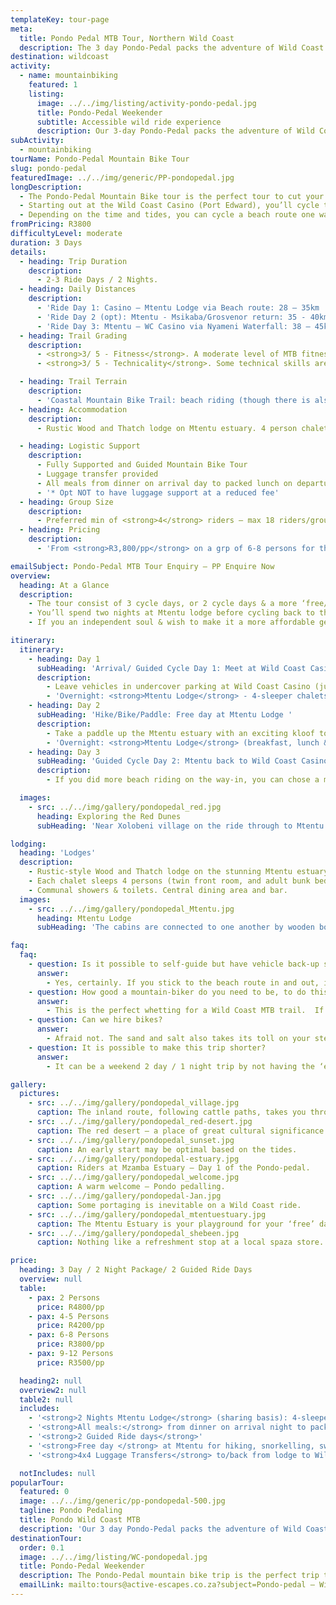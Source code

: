 ```yaml
---
templateKey: tour-page
meta:
  title: Pondo Pedal MTB Tour, Northern Wild Coast
  description: The 3 day Pondo-Pedal packs the adventure of Wild Coast riding into an accessible  long weekend. Mtamvuna – Mtentu, overnighting at a lodge with luggage support.
destination: wildcoast
activity:
  - name: mountainbiking
    featured: 1
    listing:
      image: ../../img/listing/activity-pondo-pedal.jpg
      title: Pondo-Pedal Weekender
      subtitle: Accessible wild ride experience
      description: Our 3-day Pondo-Pedal packs the adventure of Wild Coast riding into a cost-effective long weekend. Starting at the Wild Coast Casino, the trail makes its way to Mtentu camp - an ideal base for exploring Mkambati Nature Reserve, before cycling back to Port Edward via a different route. Beach riding, organic single-track and Wild Coast vibes, just 2hrs drive from Durban.
subActivity:
  - mountainbiking
tourName: Pondo-Pedal Mountain Bike Tour
slug: pondo-pedal
featuredImage: ../../img/generic/PP-pondopedal.jpg
longDescription:
  - The Pondo-Pedal Mountain Bike tour is the perfect tour to cut your teeth on if you looking for a whetting of wild coast trail riding, and are a little short of leave, or looking for a stepping stone to the Lower Wild Coast MTB Adventure.
  - Starting out at the Wild Coast Casino (Port Edward), you’ll cycle to Mtentu Lodge. Spend a free day paddling up the gorgeous Mtentu estuary, swimming under forgotten falls in Mkambati Nature reserve or cycling through to Msikaba.
  - Depending on the time and tides, you can cycle a beach route one way, and an inland route the next - stopping at local villages for a cold quart or a plunge in one of the natural pools along the way.
fromPricing: R3800
difficultyLevel: moderate
duration: 3 Days
details:
  - heading: Trip Duration
    description:
      - 2-3 Ride Days / 2 Nights.
  - heading: Daily Distances
    description:
      - 'Ride Day 1: Casino – Mtentu Lodge via Beach route: 28 – 35km  '
      - 'Ride Day 2 (opt): Mtentu - Msikaba/Grosvenor return: 35 - 40km'
      - 'Ride Day 3: Mtentu – WC Casino via Nyameni Waterfall: 38 – 45km'
  - heading: Trail Grading
    description:
      - <strong>3/ 5 - Fitness</strong>. A moderate level of MTB fitness and good overall fitness is recommended. Whilst the daily distances may not seem high, anticipate a few steep climbs, slower-going sections, and portaging in parts.
      - <strong>3/ 5 - Technicality</strong>. Some technical skills are useful to stay on your bike through soft sand and rutted paths.

  - heading: Trail Terrain
    description:
      - 'Coastal Mountain Bike Trail: beach riding (though there is also an option to do two inland routes), cattle and jeep tracks, some 4x4 gravel road sections.  There are some steep, rocky or soft sand sections on which you may have to push or portage your bike, as well as a potential river crossing or two.'
  - heading: Accommodation
    description:
      - Rustic Wood and Thatch lodge on Mtentu estuary. 4 person chalets with communal showers, toilets and dining boma.

  - heading: Logistic Support
    description:
      - Fully Supported and Guided Mountain Bike Tour
      - Luggage transfer provided
      - All meals from dinner on arrival day to packed lunch on departure day
      - '* Opt NOT to have luggage support at a reduced fee'
  - heading: Group Size
    description:
      - Preferred min of <strong>4</strong> riders – max 18 riders/group.
  - heading: Pricing
    description:
      - 'From <strong>R3,800/pp</strong> on a grp of 6-8 persons for the 3 day/ 2 night package'

emailSubject: Pondo-Pedal MTB Tour Enquiry – PP Enquire Now
overview:
  heading: At a Glance
  description:
    - The tour consist of 3 cycle days, or 2 cycle days & a more ‘free/exploration day’ in-between. At Mtentu, you’ll have the opportunity to paddle and kloof to Swallowtail Falls - up the gorgeous Mtentu estuary, swim under forgotten falls in Mkambati Nature reserve, or just enjoy the pristine beach.
    - You’ll spend two nights at Mtentu lodge before cycling back to the Wild Coast casino via a different route.  Depending on the time and tides, you'll cycle a beach route one way and an inland route the next - stopping at local villages for a cold quart or a plunge in one of the natural pools along the way.
    - If you an independent soul & wish to make it a more affordable getaway, there is also an option to self-guide and not have luggage support as the lodge does provide bedding, towels and meals.

itinerary:
  itinerary:
    - heading: Day 1
      subHeading: 'Arrival/ Guided Cycle Day 1: Meet at Wild Coast Casino – Cycle in to Mtentu (38km or 26km routes)'
      description:
        - Leave vehicles in undercover parking at Wild Coast Casino (just beyond Port Edward) and start from here. Inland Cycle Route - approx 38km to Mtentu Lodge or approx 26km directly on the beach
        - 'Overnight: <strong>Mtentu Lodge</strong> - 4-sleeper chalets (provide own packed lunch. Dinner at lodge)'
    - heading: Day 2
      subHeading: 'Hike/Bike/Paddle: Free day at Mtentu Lodge '
      description:
        - Take a paddle up the Mtentu estuary with an exciting kloof to Swallowtail Falls, or hike into Mkambati Nature Reserve and swim under forgotten falls, or cycle (self-guided) through Mkambati to Msikaba (15km one-way) or even Grosvenor.
        - 'Overnight: <strong>Mtentu Lodge</strong> (breakfast, lunch & dinner provided)'
    - heading: Day 3
      subHeading: 'Guided Cycle Day 2: Mtentu back to Wild Coast Casino via alternative route (38 or 26km)'
      description:
        - If you did more beach riding on the way-in, you can chose a more  inland route on the return - passing villages and waterfalls. (35-45km depending on route taken) - in discussion with guide and wind / tide permitting.

  images:
    - src: ../../img/gallery/pondopedal_red.jpg
      heading: Exploring the Red Dunes
      subHeading: 'Near Xolobeni village on the ride through to Mtentu. These culturally significant dunes are one of the proposed mining sites being heavily objected to by the local community.'

lodging:
  heading: 'Lodges'
  description:
    - Rustic-style Wood and Thatch lodge on the stunning Mtentu estuary.  All meals, bedding and bath towels provided, so you literally just need to bring your change of clothes.
    - Each chalet sleeps 4 persons (twin front room, and adult bunk bed in back room).
    - Communal showers & toilets. Central dining area and bar.
  images:
    - src: ../../img/gallery/pondopedal_Mtentu.jpg
      heading: Mtentu Lodge
      subHeading: 'The cabins are connected to one another by wooden boardwalk'

faq:
  faq:
    - question: Is it possible to self-guide but have vehicle back-up support?
      answer:
        - Yes, certainly. If you stick to the beach route in and out, it is quite easy to self-guide, and we still just provide the luggage transfer through to the lodge. However, if you wish to discover the hidden falls and local villages, we recommend taking a local guide.
    - question: How good a mountain-biker do you need to be, to do this tour?
      answer:
        - This is the perfect whetting for a Wild Coast MTB trail.  If you time your trip over a full or new moon period with a spring low in the morning, the long beach stretches through to the lodge should make for pretty easy riding.
    - question: Can we hire bikes?
      answer:
        - Afraid not. The sand and salt also takes its toll on your steed, so if you have the luxury of a ‘B’ bike…but still in good working order, bring the ‘B’ bike. You can also chose to do the inland route in and out if you don’t want to take your fancy bike on the beach.
    - question: It is possible to make this trip shorter?
      answer:
        - It can be a weekend 2 day / 1 night trip by not having the ‘extra’ day at Mtentu if you pressed for time.

gallery:
  pictures:
    - src: ../../img/gallery/pondopedal_village.jpg
      caption: The inland route, following cattle paths, takes you through local villages and grasslands.
    - src: ../../img/gallery/pondopedal_red-desert.jpg
      caption: The red desert – a place of great cultural significance to the local Pondo villagers and under threat from proposed dune mining.
    - src: ../../img/gallery/pondopedal_sunset.jpg
      caption: An early start may be optimal based on the tides.
    - src: ../../img/gallery/pondopedal-estuary.jpg
      caption: Riders at Mzamba Estuary – Day 1 of the Pondo-pedal.
    - src: ../../img/gallery/pondopedal_welcome.jpg
      caption: A warm welcome – Pondo pedalling.
    - src: ../../img/gallery/pondopedal-Jan.jpg
      caption: Some portaging is inevitable on a Wild Coast ride.
    - src: ../../img/gallery/pondopedal_mtentuestuary.jpg
      caption: The Mtentu Estuary is your playground for your ‘free’ day between cycling.
    - src: ../../img/gallery/pondopedal_shebeen.jpg
      caption: Nothing like a refreshment stop at a local spaza store.

price:
  heading: 3 Day / 2 Night Package/ 2 Guided Ride Days
  overview: null
  table:
    - pax: 2 Persons
      price: R4800/pp
    - pax: 4-5 Persons
      price: R4200/pp
    - pax: 6-8 Persons
      price: R3800/pp
    - pax: 9-12 Persons
      price: R3500/pp

  heading2: null
  overview2: null
  table2: null
  includes:
    - '<strong>2 Nights Mtentu Lodge</strong> (sharing basis): 4-sleeper chalets – costed to occupy at full capacity on your group size'
    - '<strong>All meals:</strong> from dinner on arrival night to packed lunch for departure day (2 dinners, 2 breakfasts & 2 lunches)'
    - '<strong>2 Guided Ride days</strong>'
    - '<strong>Free day </strong> at Mtentu for hiking, snorkelling, swimming, paddling up the estuary'
    - '<strong>4x4 Luggage Transfers</strong> to/back from lodge to Wild Coast Casino '

  notIncludes: null
popularTour:
  featured: 0
  image: ../../img/generic/pp-pondopedal-500.jpg
  tagline: Pondo Pedaling
  title: Pondo Wild Coast MTB
  description: 'Our 3 day Pondo-Pedal packs the adventure of Wild Coast riding into an accessible long weekend. From Port Edward to Mtentu, cycle along the beach one way and explore the inland villages and waterfalls on return. Guided with luggage support, or opt for the self-supported version.'
destinationTour:
  order: 0.1
  image: ../../img/listing/WC-pondopedal.jpg
  title: Pondo-Pedal Weekender
  description: The Pondo-Pedal mountain bike trip is the perfect trip to cut your teeth on, if you looking for a whetting of wild coast trail riding over a long weekend. Starting at the Wild Coast casino (Port Edward), you'll cycle to Mtentu Lodge. A free day can be spent paddling up the gorgeous Mtentu estuary, or swimming under forgotten falls in Mkambati Nature reserve, before cycling back to the Wild Coast casino via a different route. Depending on the time and tides, we'll cycle a beach route one way and an inland route the next - stopping at local villages for a cold quart or a plunge in one of the natural pools along the way.
  emailLink: mailto:tours@active-escapes.co.za?subject=Pondo-pedal – Wild Coast Destination Listing
---
```


